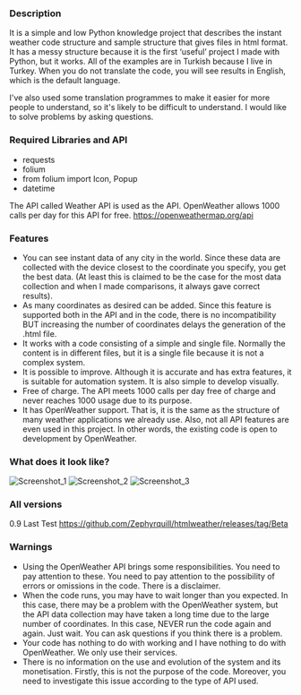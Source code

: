 ### **Description**

It is a simple and low Python knowledge project that describes the instant weather code structure and sample structure that gives files in html format. It has a messy structure because it is the first ‘useful’ project I made with Python, but it works. All of the examples are in Turkish because I live in Turkey. When you do not translate the code, you will see results in English, which is the default language.

I've also used some translation programmes to make it easier for more people to understand, so it's likely to be difficult to understand. I would like to solve problems by asking questions.

### **Required Libraries and API** 

- requests
- folium
- from folium import Icon, Popup
- datetime

The API called Weather API is used as the API. OpenWeather allows 1000 calls per day for this API for free. https://openweathermap.org/api

### **Features**

- You can see instant data of any city in the world. Since these data are collected with the device closest to the coordinate you specify, you get the best data. (At least this is claimed to be the case for the most data collection and when I made comparisons, it always gave correct results).
- As many coordinates as desired can be added. Since this feature is supported both in the API and in the code, there is no incompatibility BUT increasing the number of coordinates delays the generation of the .html file.
- It works with a code consisting of a simple and single file. Normally the content is in different files, but it is a single file because it is not a complex system.
- It is possible to improve. Although it is accurate and has extra features, it is suitable for automation system. It is also simple to develop visually. 
- Free of charge. The API meets 1000 calls per day free of charge and never reaches 1000 usage due to its purpose.
- It has OpenWeather support. That is, it is the same as the structure of many weather applications we already use. Also, not all API features are even used in this project. In other words, the existing code is open to development by OpenWeather.

### **What does it look like?**

![Screenshot_1](https://github.com/user-attachments/assets/7d41342d-d53f-4757-8027-3c2825ef2363)
![Screenshot_2](https://github.com/user-attachments/assets/c8056703-540e-41b4-a248-43b7e5fa9c2b)
![Screenshot_3](https://github.com/user-attachments/assets/e5eba61c-0552-4fa6-8c14-cb37d3160cbd)

### **All versions**

0.9 Last Test https://github.com/Zephyrquill/htmlweather/releases/tag/Beta

### **Warnings**

- Using the OpenWeather API brings some responsibilities. You need to pay attention to these. You need to pay attention to the possibility of errors or omissions in the code. There is a disclaimer.
- When the code runs, you may have to wait longer than you expected. In this case, there may be a problem with the OpenWeather system, but the API data collection may have taken a long time due to the large number of coordinates. In this case, NEVER run the code again and again. Just wait. You can ask questions if you think there is a problem.
- Your code has nothing to do with working and I have nothing to do with OpenWeather. We only use their services.
- There is no information on the use and evolution of the system and its monetisation. Firstly, this is not the purpose of the code. Moreover, you need to investigate this issue according to the type of API used.
